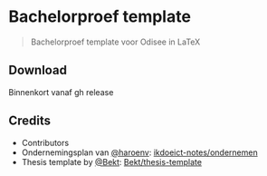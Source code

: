 # Bachelorproef template
> Bachelorproef template voor Odisee in LaTeX

## Download

Binnenkort vanaf gh release

## Credits

- Contributors
- Ondernemingsplan van [@haroenv](https://github.com/haroenv): [ikdoeict-notes/ondernemen](https://github.com/ikdoeict-notes/ondernemen/tree/master/ondernemingsplan-haroen)
- Thesis template by [@Bekt](https://github.com/Bekt): [Bekt/thesis-template](https://github.com/Bekt/thesis-template)
